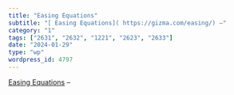 ```yaml
---
title: "Easing Equations"
subtitle: "[ Easing Equations]( https://gizma.com/easing/) –"
category: "1"
tags: ["2631", "2632", "1221", "2623", "2633"]
date: "2024-01-29"
type: "wp"
wordpress_id: 4797
---
```

[ Easing Equations]( https://gizma.com/easing/) –